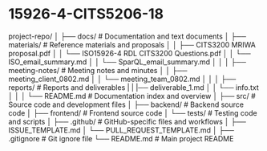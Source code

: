 # 15926-4-CITS5206-18

project-repo/
│
├── docs/                   # Documentation and text documents
│   ├── materials/          # Reference materials and proposals
│   │   ├── CITS3200 MRIWA proposal.pdf
│   │   └── ISO15926-4 RDL CITS3200 Questions.pdf
│   │   └── ISO_email_summary.md
│   │   └── SparQL_email_summary.md
│   │
│   ├── meeting-notes/      # Meeting notes and minutes
│   │   ├── meeting_client_0802.md
│   │   └── meeting_team_0802.md
│   │
│   ├── reports/            # Reports and deliverables
|   |   |── deliverable_1.md 
│   │   └── info.txt
│   │
│   └── README.md           # Documentation index and overview
│
├── src/                    # Source code and development files
│   ├── backend/            # Backend source code
│   ├── frontend/           # Frontend source code
│   └── tests/              # Testing code and scripts
│
├── .github/                # GitHub-specific files and workflows
│   ├── ISSUE_TEMPLATE.md
│   └── PULL_REQUEST_TEMPLATE.md
│
├── .gitignore              # Git ignore file
└── README.md               # Main project README